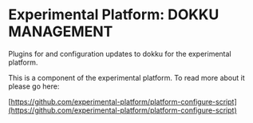 # Experimental Platform: DOKKU MANAGEMENT

Plugins for and configuration updates to dokku for the experimental platform.

This is a component of the experimental platform. To read more about it please go here:

[https://github.com/experimental-platform/platform-configure-script](https://github.com/experimental-platform/platform-configure-script)
